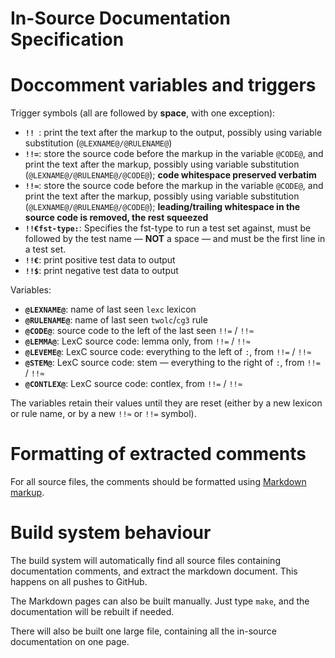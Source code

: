 # In-Source Documentation Specification

# Doccomment variables and triggers

Trigger symbols (all are followed by **space**, with one exception):

* **`!! `**:  print the text after the markup to the output, possibly
                 using variable substitution (`@LEXNAME@/@RULENAME@`)
* **`!!=`**:  store the source code before the markup in the variable `@CODE@`,
                 and print the text after the markup, possibly using
                 variable substitution (`@LEXNAME@/@RULENAME@/@CODE@`);
                 **code whitespace preserved verbatim**
* **`!!≈`**:  store the source code before the markup in the variable `@CODE@`,
                 and print the text after the markup, possibly using
                 variable substitution (`@LEXNAME@/@RULENAME@/@CODE@`);
                 **leading/trailing whitespace in the source code is removed, the rest squeezed**
* **`!!€fst-type:`**:  Specifies the fst-type to run a test set against, must be
                 followed by the test name — **NOT** a space — and must be the first line in a
                 test set.
* **`!!€`**:  print positive test data to output
* **`!!$`**:  print negative test data to output

Variables:

* **`@LEXNAME@`**:  name of last seen `lexc` lexicon
* **`@RULENAME@`**:  name of last seen `twolc`/`cg3` rule
* **`@CODE@`**:  source code to the left of the last seen `!!=` / `!!≈`
* **`@LEMMA@`**:  LexC source code: lemma only, from `!!=` / `!!≈`
* **`@LEVEME@`**:  LexC source code: everything to the left of `:`, from `!!=` / `!!≈`
* **`@STEM@`**:  LexC source code: stem — everything to the right of `:`, from `!!=` / `!!≈`
* **`@CONTLEX@`**:  LexC source code: contlex, from `!!=` / `!!≈`

The variables retain their values until they are reset (either by a new lexicon or rule name, or by a new `!!≈` or `!!=` symbol).

# Formatting of extracted comments

For all source files, the comments should be formatted using [Markdown markup](https://www.markdownguide.org/cheat-sheet/).

# Build system behaviour

The build system will automatically find all source files containing documentation comments, and extract the markdown document. This happens on all pushes to GitHub.

The Markdown pages can also be built manually. Just type `make`, and the documentation will be rebuilt if needed.

There will also be built one large file, containing all the in-source documentation on one page.
